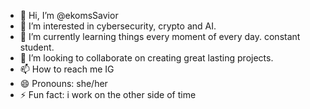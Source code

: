 - 👋 Hi, I’m @ekomsSavior
- 👀 I’m interested in cybersecurity, crypto and AI.
- 🌱 I’m currently learning things every moment of every day. constant student.
- 💞️ I’m looking to collaborate on creating great lasting projects.
- 📫 How to reach me IG
- 😄 Pronouns: she/her
- ⚡ Fun fact: i work on the other side of time

<!---
ekomsSavior/ekomsSavior is a ✨ special ✨ repository because its `README.md` (this file) appears on your GitHub profile.
You can click the Preview link to take a look at your changes.
--->
